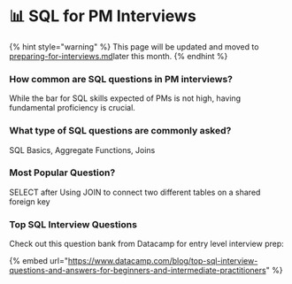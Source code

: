 # 📊 SQL for PM Interviews

{% hint style="warning" %}
This page will be updated and moved to [preparing-for-interviews.md](../preparing-for-interviews.md "mention")later this month.
{% endhint %}

### How common are SQL questions in PM interviews?

While the bar for SQL skills expected of PMs is not high, having fundamental proficiency is crucial.

### What type of SQL questions are commonly asked?

SQL Basics, Aggregate Functions, Joins

### Most Popular Question?

SELECT after Using JOIN to connect two different tables on a shared foreign key

### Top SQL Interview Questions

Check out this question bank from Datacamp for entry level interview prep:

{% embed url="https://www.datacamp.com/blog/top-sql-interview-questions-and-answers-for-beginners-and-intermediate-practitioners" %}
